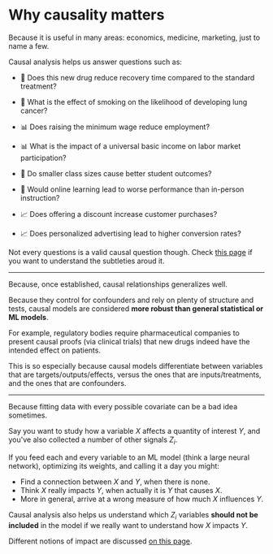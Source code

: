 # **Why causality matters**

<div class="highlight-section">
Because it is useful in many areas: economics, medicine, marketing, just to name a few.
</div>

Causal analysis helps us answer questions such as:

- 🏥 Does this new drug reduce recovery time compared to the standard treatment?

- 🏥 What is the effect of smoking on the likelihood of developing lung cancer?

- 📊 Does raising the minimum wage reduce employment?

- 📊 What is the impact of a universal basic income on labor market participation?

- 🧠 Do smaller class sizes cause better student outcomes?

- 🧠 Would online learning lead to worse performance than in-person instruction?

- 📈 Does offering a discount increase customer purchases?

- 📈 Does personalized advertising lead to higher conversion rates?

Not every questions is a valid causal question though. Check [this page](causal_questions.md) if you want to understand the subtleties aroud it.

---
<div class="highlight-section">
Because, once established, causal relationships generalizes well.
</div>

Because they control for confounders and rely on plenty of structure and tests, causal models are considered **more robust than general statistical or ML models**. 

For example, regulatory bodies require pharmaceutical companies to present causal proofs (via clinical trials) that new drugs indeed have the intended effect on patients.

This is so especially because causal models differentiate between variables that are targets/outputs/effects, versus the ones that are inputs/treatments, and the ones that are confounders. 

---
<div class="highlight-section">
Because fitting data with every possible covariate can be a bad idea sometimes.
</div>

Say you want to study how a variable $X$ affects a quantity of interest $Y$, and you've also collected a number of other signals $Z_i$.

If you feed each and every variable to an ML model (think a large neural network), optimizing its weights, and calling it a day you might:

- Find a connection between $X$ and $Y$, when there is none.
- Think $X$ really impacts $Y$, when actually it is $Y$ that causes $X$.
- More in general, arrive at a wrong measure of how much $X$ influences $Y$. 
  
Causal analysis also helps us understand which $Z_i$ variables **should not be included** in the model if we really want to understand how $X$ impacts $Y$.

Different notions of impact are discussed [on this page](causal_effects.md).
